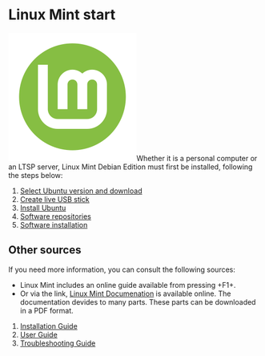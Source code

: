 # Linux Mint start

![](../assets/lmde.png#right-icon)Whether it is a personal computer or an LTSP server, Linux Mint Debian Edition must first be installed, following the steps below:

1. [Select Ubuntu version and download](download.md)
2. [Create live USB stick](liveusb.md)
3. [Install Ubuntu](installation.md)
4. [Software repositories](repositories.md)
5. [Software installation](software.md)

## Other sources

If you need more information, you can consult the following sources:

- Linux Mint includes an online guide available from pressing +F1+.
- Or via the link, [Linux Mint Documenation](https://linuxmint.com/documentation.php) is available online.
The documentation devides to many parts. These parts can be downloaded in a PDF format.
1. [Installation Guide](https://linuxmint-installation-guide.readthedocs.io/en/latest/)
2. [User Guide](https://linuxmint-user-guide.readthedocs.io/en/latest/)
3. [Troubleshooting Guide](https://linuxmint-troubleshooting-guide.readthedocs.io/en/latest/)